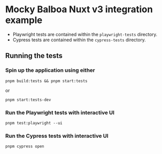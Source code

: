 # Mocky Balboa Nuxt v3 integration example

- Playwright tests are contained within the `playwright-tests` directory.
- Cypress tests are contained within the `cypress-tests` directory.

## Running the tests

### Spin up the application using either

```
pnpm build:tests && pnpm start:tests
```

or

```
pnpm start:tests-dev
```

### Run the Playwright tests with interactive UI

```
pnpm test:playwright --ui
```

### Run the Cypress tests with interactive UI

```
pnpm cypress open
```
